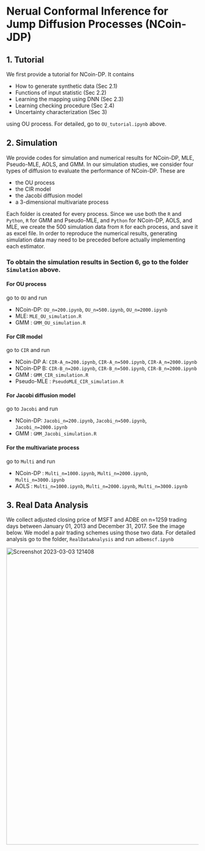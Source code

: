 # Nerual Conformal Inference for Jump Diffusion Processes (NCoin-JDP)
## 1. Tutorial
We first provide a tutorial for NCoin-DP. It contains

- How to generate synthetic data (Sec 2.1)
- Functions of input statistic (Sec 2.2)
- Learning the mapping using DNN (Sec 2.3)
- Learning checking procedure (Sec 2.4)
- Uncertainty characterization (Sec 3)

using OU process. For detailed, go to `OU_tutorial.ipynb` above.


## 2. Simulation
We provide codes for simulation and numerical results for NCoin-DP, MLE, Pseudo-MLE, AOLS, and GMM. In our simulation studies, we consider four types of diffusion to evaluate the performance of NCoin-DP. These are  
- the OU process 
- the CIR model 
- the Jacobi diffusion model 
- a 3-dimensional multivariate process 

Each folder is created for every process. Since we use both the `R` and `Python`, `R` for GMM and Pseudo-MLE, and `Python` for NCoin-DP, AOLS, and MLE, we create the 500 simulation data from `R` for each process, and save it as excel file. In order to reproduce the numerical results, generating simulation data may need to be preceded before actually implementing each estimator.

### To obtain the simulation results in Section 6, go to the folder `Simulation` above.
#### For OU process
go to `OU` and run
- NCoin-DP: `OU_n=200.ipynb`, `OU_n=500.ipynb`, `OU_n=2000.ipynb`
- MLE: `MLE_OU_simulation.R`
- GMM : `GMM_OU_simulation.R`

#### For CIR model
go to  `CIR` and run
- NCoin-DP A: `CIR-A_n=200.ipynb`, `CIR-A_n=500.ipynb`, `CIR-A_n=2000.ipynb`
- NCoin-DP B: `CIR-B_n=200.ipynb`, `CIR-B_n=500.ipynb`, `CIR-B_n=2000.ipynb`
- GMM : `GMM_CIR_simulation.R`
- Pseudo-MLE : `PseudoMLE_CIR_simulation.R`

#### For Jacobi diffusion model
go to  `Jacobi` and run
- NCoin-DP: `Jacobi_n=200.ipynb`, `Jacobi_n=500.ipynb`, `Jacobi_n=2000.ipynb`
- GMM : `GMM_Jacobi_simulation.R`

#### For the multivariate process
go to `Multi` and run
- NCoin-DP : `Multi_n=1000.ipynb`, `Multi_n=2000.ipynb`, `Multi_n=3000.ipynb`
- AOLS : `Multi_n=1000.ipynb`, `Multi_n=2000.ipynb`, `Multi_n=3000.ipynb`

## 3. Real Data Analysis
We collect adjusted closing price of MSFT and ADBE on n=1259 trading days between January 01, 2013 and December 31, 2017. See the image below. We model a pair trading schemes using those two data. For detailed analysis go to the folder, `RealDataAnalysis` and run `adbemscf.ipynb`


<img width="779" alt="Screenshot 2023-03-03 121408" src="https://user-images.githubusercontent.com/126707827/222784718-b72d35a1-33b0-44d3-bb47-769b1282e57f.png">
